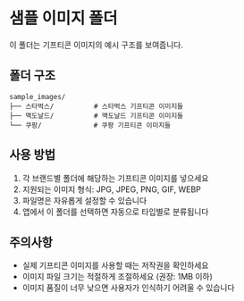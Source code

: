 # 샘플 이미지 폴더

이 폴더는 기프티콘 이미지의 예시 구조를 보여줍니다.

## 폴더 구조

```
sample_images/
├── 스타벅스/          # 스타벅스 기프티콘 이미지들
├── 맥도날드/          # 맥도날드 기프티콘 이미지들
└── 쿠팡/             # 쿠팡 기프티콘 이미지들
```

## 사용 방법

1. 각 브랜드별 폴더에 해당하는 기프티콘 이미지를 넣으세요
2. 지원되는 이미지 형식: JPG, JPEG, PNG, GIF, WEBP
3. 파일명은 자유롭게 설정할 수 있습니다
4. 앱에서 이 폴더를 선택하면 자동으로 타입별로 분류됩니다

## 주의사항

- 실제 기프티콘 이미지를 사용할 때는 저작권을 확인하세요
- 이미지 파일 크기는 적절하게 조절하세요 (권장: 1MB 이하)
- 이미지 품질이 너무 낮으면 사용자가 인식하기 어려울 수 있습니다
